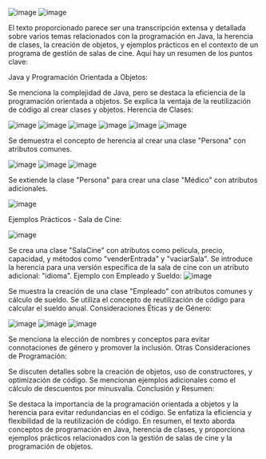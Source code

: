 ![image](https://github.com/rolando1803/Java1/assets/55965131/1035cc32-bf80-47fc-8bc6-782359cb2104)
![image](https://github.com/rolando1803/Java1/assets/55965131/6f3c3f56-6f34-4de9-b907-b57f9984a367)

El texto proporcionado parece ser una transcripción extensa y detallada sobre varios temas relacionados con la programación en Java, la herencia de clases, la creación de objetos, y ejemplos prácticos en el contexto de un programa de gestión de salas de cine. Aquí hay un resumen de los puntos clave:

Java y Programación Orientada a Objetos:

Se menciona la complejidad de Java, pero se destaca la eficiencia de la programación orientada a objetos.
Se explica la ventaja de la reutilización de código al crear clases y objetos.
Herencia de Clases:

![image](https://github.com/rolando1803/Java1/assets/55965131/f4843a51-5c7b-4f35-884f-734dcaa73382)
![image](https://github.com/rolando1803/Java1/assets/55965131/56207fa3-e62b-4f77-9385-0b30e0512a8e)
![image](https://github.com/rolando1803/Java1/assets/55965131/114402d5-6fe8-432a-928e-5ca9cc6a9ca1)
![image](https://github.com/rolando1803/Java1/assets/55965131/0f3a2562-423c-4b08-a42e-a602c318e8d5)
![image](https://github.com/rolando1803/Java1/assets/55965131/8ea8f4c3-d089-41e8-af22-fccb627f7542)
![image](https://github.com/rolando1803/Java1/assets/55965131/a2792220-0816-4de0-96a4-fc3adfc43869)

Se demuestra el concepto de herencia al crear una clase "Persona" con atributos comunes.

![image](https://github.com/rolando1803/Java1/assets/55965131/dde1aa19-8fa8-4919-9d5c-a89659615536)
![image](https://github.com/rolando1803/Java1/assets/55965131/1de41c46-ba43-4e71-834a-be06319d7469)
![image](https://github.com/rolando1803/Java1/assets/55965131/752d3bd8-f56e-4ad1-ad76-24d2c3198e0e)

Se extiende la clase "Persona" para crear una clase "Médico" con atributos adicionales.

![image](https://github.com/rolando1803/Java1/assets/55965131/b0c031cd-5ad7-4137-83cc-f1531b1c4f48)

Ejemplos Prácticos - Sala de Cine:

![image](https://github.com/rolando1803/Java1/assets/55965131/74c25273-b9f5-4e9c-a4bf-340d4bfca177)

Se crea una clase "SalaCine" con atributos como película, precio, capacidad, y métodos como "venderEntrada" y "vaciarSala".
Se introduce la herencia para una versión específica de la sala de cine con un atributo adicional: "idioma".
Ejemplo con Empleado y Sueldo:
![image](https://github.com/rolando1803/Java1/assets/55965131/bdbdfc76-acc3-4a03-97ab-cca785682597)

Se muestra la creación de una clase "Empleado" con atributos comunes y cálculo de sueldo.
Se utiliza el concepto de reutilización de código para calcular el sueldo anual.
Consideraciones Éticas y de Género:

![image](https://github.com/rolando1803/Java1/assets/55965131/a4f0d4f5-b6ca-483e-b3e5-89443e1fc039)
![image](https://github.com/rolando1803/Java1/assets/55965131/8caef86e-5c5d-478a-9911-03c4b49fbded)
![image](https://github.com/rolando1803/Java1/assets/55965131/061d3645-d0fb-422a-b3cb-5e16d6e93bac)

Se menciona la elección de nombres y conceptos para evitar connotaciones de género y promover la inclusión.
Otras Consideraciones de Programación:

Se discuten detalles sobre la creación de objetos, uso de constructores, y optimización de código.
Se mencionan ejemplos adicionales como el cálculo de descuentos por minusvalía.
Conclusión y Resumen:

Se destaca la importancia de la programación orientada a objetos y la herencia para evitar redundancias en el código.
Se enfatiza la eficiencia y flexibilidad de la reutilización de código.
En resumen, el texto aborda conceptos de programación en Java, herencia de clases, y proporciona ejemplos prácticos relacionados con la gestión de salas de cine y la programación de objetos.

